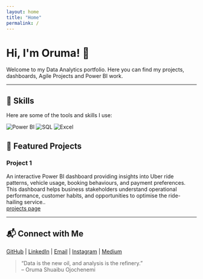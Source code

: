 ```yaml
---
layout: home
title: "Home"
permalink: /
---
```


# Hi, I'm Oruma! 👋

Welcome to my Data Analytics portfolio. Here you can find my projects, dashboards, Agile Projects and Power BI work.


---

## 💼 Skills
Here are some of the tools and skills I use:

![Power BI](https://img.shields.io/badge/Power%20BI-F2C80F?style=for-the-badge&logo=power-bi&logoColor=white)
![SQL](https://img.shields.io/badge/SQL-4479A1?style=for-the-badge&logo=sql&logoColor=white)
![Excel](https://img.shields.io/badge/Excel-217346?style=for-the-badge&logo=microsoft-excel&logoColor=white)

## 📂 Featured Projects

### Project 1
An interactive Power BI dashboard providing insights into Uber ride patterns, vehicle usage, booking behaviours, and payment preferences. This dashboard helps business stakeholders understand operational performance, customer habits, and opportunities to optimise the ride-hailing service..  
[projects page](Project.md)


---

## 📬 Connect with Me
[GitHub](https://github.com/orumaa) | [LinkedIn](https://www.linkedin.com/in/shuaibu-oruma-529192138/) | [Email](mailto:orumashuaib@gmail.com) | [Instagram](https://www.instagram.com/chenemi___/?next=%2F&hl=en) | [Medium](https://medium.com/@orumashuaib)


> “Data is the new oil, and analysis is the refinery.”  
> – Oruma Shuaibu Ojochenemi


